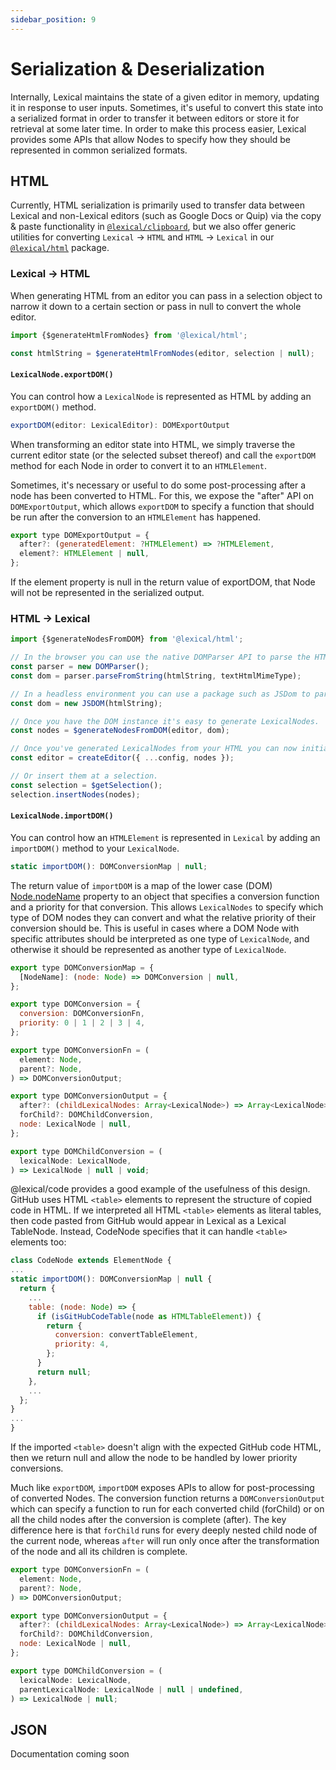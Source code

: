 ```yaml
---
sidebar_position: 9
---
```


# Serialization & Deserialization

Internally, Lexical maintains the state of a given editor in memory, updating it in response to user inputs. Sometimes, it's useful to convert this state into a serialized format in order to transfer it between editors or store it for retrieval at some later time. In order to make this process easier, Lexical provides some APIs that allow Nodes to specify how they should be represented in common serialized formats.


## HTML

Currently, HTML serialization is primarily used to transfer data between Lexical and non-Lexical editors (such as Google Docs or Quip) via the copy & paste functionality in [`@lexical/clipboard`](https://github.com/facebook/lexical/blob/main/packages/lexical-clipboard/README.md), but we also offer generic utilities for converting `Lexical` -> `HTML` and `HTML` -> `Lexical` in our [`@lexical/html`](https://github.com/facebook/lexical/blob/main/packages/lexical-html/README.md) package.

### Lexical -> HTML
When generating HTML from an editor you can pass in a selection object to narrow it down to a certain section or pass in null to convert the whole editor.
```js
import {$generateHtmlFromNodes} from '@lexical/html';

const htmlString = $generateHtmlFromNodes(editor, selection | null);
```

#### `LexicalNode.exportDOM()`
You can control how a `LexicalNode` is represented as HTML by adding an `exportDOM()` method.

```js
exportDOM(editor: LexicalEditor): DOMExportOutput
```

When transforming an editor state into HTML, we simply traverse the current editor state (or the selected subset thereof) and call the `exportDOM` method for each Node in order to convert it to an `HTMLElement`.

Sometimes, it's necessary or useful to do some post-processing after a node has been converted to HTML. For this, we expose the "after" API on `DOMExportOutput`, which allows `exportDOM` to specify a function that should be run after the conversion to an `HTMLElement` has happened.

```js
export type DOMExportOutput = {
  after?: (generatedElement: ?HTMLElement) => ?HTMLElement,
  element?: HTMLElement | null,
};
```

If the element property is null in the return value of exportDOM, that Node will not be represented in the serialized output.

### HTML -> Lexical

```js
import {$generateNodesFromDOM} from '@lexical/html';

// In the browser you can use the native DOMParser API to parse the HTML string.
const parser = new DOMParser();
const dom = parser.parseFromString(htmlString, textHtmlMimeType);

// In a headless environment you can use a package such as JSDom to parse the HTML string.
const dom = new JSDOM(htmlString);

// Once you have the DOM instance it's easy to generate LexicalNodes.
const nodes = $generateNodesFromDOM(editor, dom);

// Once you've generated LexicalNodes from your HTML you can now initialize an editor instance with the parsed nodes.
const editor = createEditor({ ...config, nodes });

// Or insert them at a selection.
const selection = $getSelection();
selection.insertNodes(nodes);
```

#### `LexicalNode.importDOM()`
You can control how an `HTMLElement` is represented in `Lexical` by adding an `importDOM()` method to your `LexicalNode`.

```js
static importDOM(): DOMConversionMap | null;
```
The return value of `importDOM` is a map of the lower case (DOM) [Node.nodeName](https://developer.mozilla.org/en-US/docs/Web/API/Node/nodeName) property to an object that specifies a conversion function and a priority for that conversion. This allows `LexicalNodes` to specify which type of DOM nodes they can convert and what the relative priority of their conversion should be. This is useful in cases where a DOM Node with specific attributes should be interpreted as one type of `LexicalNode`, and otherwise it should be represented as another type of `LexicalNode`.

```js
export type DOMConversionMap = {
  [NodeName]: (node: Node) => DOMConversion | null,
};

export type DOMConversion = {
  conversion: DOMConversionFn,
  priority: 0 | 1 | 2 | 3 | 4,
};

export type DOMConversionFn = (
  element: Node,
  parent?: Node,
) => DOMConversionOutput;

export type DOMConversionOutput = {
  after?: (childLexicalNodes: Array<LexicalNode>) => Array<LexicalNode>,
  forChild?: DOMChildConversion,
  node: LexicalNode | null,
};

export type DOMChildConversion = (
  lexicalNode: LexicalNode,
) => LexicalNode | null | void;
```

@lexical/code provides a good example of the usefulness of this design. GitHub uses HTML ```<table>``` elements to represent the structure of copied code in HTML. If we interpreted all HTML ```<table>``` elements as literal tables, then code pasted from GitHub would appear in Lexical as a Lexical TableNode. Instead, CodeNode specifies that it can handle ```<table>``` elements too:

```js
class CodeNode extends ElementNode {
...
static importDOM(): DOMConversionMap | null {
  return {
    ...
    table: (node: Node) => {
      if (isGitHubCodeTable(node as HTMLTableElement)) {
        return {
          conversion: convertTableElement,
          priority: 4,
        };
      }
      return null;
    },
    ...
  };
}
...
}
```

If the imported ```<table>``` doesn't align with the expected GitHub code HTML, then we return null and allow the node to be handled by lower priority conversions.

Much like `exportDOM`, `importDOM` exposes APIs to allow for post-processing of converted Nodes. The conversion function returns a `DOMConversionOutput` which can specify a function to run for each converted child (forChild) or on all the child nodes after the conversion is complete (after). The key difference here is that ```forChild``` runs for every deeply nested child node of the current node, whereas ```after``` will run only once after the transformation of the node and all its children is complete.

```js
export type DOMConversionFn = (
  element: Node,
  parent?: Node,
) => DOMConversionOutput;

export type DOMConversionOutput = {
  after?: (childLexicalNodes: Array<LexicalNode>) => Array<LexicalNode>,
  forChild?: DOMChildConversion,
  node: LexicalNode | null,
};

export type DOMChildConversion = (
  lexicalNode: LexicalNode,
  parentLexicalNode: LexicalNode | null | undefined,
) => LexicalNode | null;
```


## JSON
Documentation coming soon

